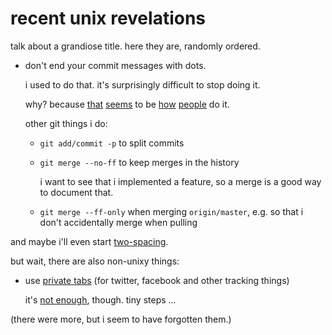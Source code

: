 # recent unix revelations

talk about a grandiose title. here they are, randomly ordered.

* don't end your commit messages with dots.

    i used to do that. it's surprisingly difficult to stop doing it.

    why? because [that][c1] [seems][c2] to be [how][c3] [people][c4] do it.

    other git things i do:

    - `git add/commit -p` to split commits
    - `git merge --no-ff` to keep merges in the history

        i want to see that i implemented a feature, so a merge is a good way
        to document that.
    - `git merge --ff-only` when merging `origin/master`, e.g. so that i
        don't accidentally merge when pulling

[c1]: https://github.com/erlang/otp/wiki/Writing-good-commit-messages#dont
[c2]: http://blogs.gnome.org/danni/2011/10/25/a-guide-to-writing-git-commit-messages/
[c3]: http://tbaggery.com/2008/04/19/a-note-about-git-commit-messages.html
[c4]: https://wiki.openstack.org/wiki/GitCommitMessages#Summary_of_GIT_commit_message_structure

and maybe i'll even start [two-spacing](http://stevelosh.com/blog/2012/10/why-i-two-space/).

but wait, there are also non-unixy things:

* use [private tabs](https://addons.mozilla.org/en-US/firefox/addon/private-tab/) (for twitter, facebook and other tracking things)

    it's [not enough](https://panopticlick.eff.org/), though. tiny steps ...

(there were more, but i seem to have forgotten them.)
